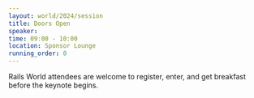 ```yaml
---
layout: world/2024/session
title: Doors Open
speaker:
time: 09:00 - 10:00
location: Sponsor Lounge
running_order: 0
---
```


Rails World attendees are welcome to register, enter, and get breakfast before the keynote begins.
